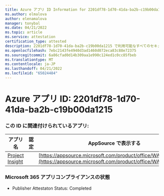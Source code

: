 ```yaml
---
title: Azure アプリ ID Information for 2201df78-1d70-41da-ba2b-c19b00da1215
ms.author: elmalova
author: elenamalova
manager: tonybal
ms.date: 04/21/2022
ms.topic: article
ms.service: attestation
certification_type: attested
description: 2201df78-1d70-41da-ba2b-c19b00da1215 で利用可能なすべてのセキュリティとコンプライアンス情報。
ms.openlocfilehash: 7ebc2143fe4940d3ad1460d072eca83c88e72375
ms.sourcegitcommit: 6a86cfad0d14b309aa1e990c124ed1c0cc85fbeb
ms.translationtype: MT
ms.contentlocale: ja-JP
ms.lasthandoff: 04/21/2022
ms.locfileid: "65024484"
---
```

# <a name="azure-app-id-2201df78-1d70-41da-ba2b-c19b00da1215"></a>Azure アプリ ID: 2201df78-1d70-41da-ba2b-c19b00da1215


### <a name="apps-associated-with-this-id"></a>この ID に関連付けられているアプリ:
| **アプリ名** | **認定** | **AppSource で表示する** |
|--------------|---------------|-----------------------|
| [Project Insight](../forward/WA200003171.md) |  | [https://appsource.microsoft.com/product/office/WA200003171](https://appsource.microsoft.com/product/office/WA200003171) |

### <a name="microsoft-365-app-compliance-status"></a>Microsoft 365 アプリコンプライアンスの状態
- Publisher Attestaton Status: Completed
